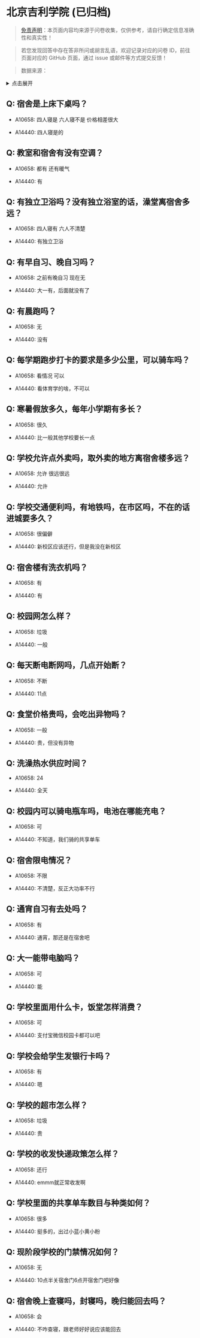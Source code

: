 # 北京吉利学院 (已归档)

> [免责声明](https://colleges.chat/#_3)：本页面内容均来源于问卷收集，仅供参考，请自行确定信息准确性和真实性！

> 若您发现回答中存在答非所问或胡言乱语，欢迎记录对应的问卷 ID，前往页面对应的 GitHub 页面，通过 issue 或邮件等方式提交反馈！

> 数据来源：

<details><summary>点击展开</summary>
<ul>
<li>A10658: 匿名 (2022 年 06 月)</li>
<li>A14440: 匿名 (2022 年 07 月)</li>
</ul>
</details>

## Q: 宿舍是上床下桌吗？

- A10658: 四人寝是 六人寝不是 价格相差很大

- A14440: 四人寝是的

## Q: 教室和宿舍有没有空调？

- A10658: 都有 还有暖气

- A14440: 有

## Q: 有独立卫浴吗？没有独立浴室的话，澡堂离宿舍多远？

- A10658: 四人寝有 六人不清楚

- A14440: 有独立卫浴

## Q: 有早自习、晚自习吗？

- A10658: 之前有晚自习 现在无

- A14440: 大一有，后面就没有了

## Q: 有晨跑吗？

- A10658: 无

- A14440: 没有

## Q: 每学期跑步打卡的要求是多少公里，可以骑车吗？

- A10658: 看情况 可以

- A14440: 看体育学的啥，不可以

## Q: 寒暑假放多久，每年小学期有多长？

- A10658: 很久

- A14440: 比一般其他学校要长一点

## Q: 学校允许点外卖吗，取外卖的地方离宿舍楼多远？

- A10658: 允许 很远很远

- A14440: 允许

## Q: 学校交通便利吗，有地铁吗，在市区吗，不在的话进城要多久？

- A10658: 很偏僻

- A14440: 新校区应该还行，但是我没在新校区

## Q: 宿舍楼有洗衣机吗？

- A10658: 有

- A14440: 有

## Q: 校园网怎么样？

- A10658: 垃圾

- A14440: 一般

## Q: 每天断电断网吗，几点开始断？

- A10658: 不断

- A14440: 11点

## Q: 食堂价格贵吗，会吃出异物吗？

- A10658: 一般

- A14440: 贵，但没有异物

## Q: 洗澡热水供应时间？

- A10658: 24

- A14440: 全天

## Q: 校园内可以骑电瓶车吗，电池在哪能充电？

- A10658: 可

- A14440: 不知道，我们骑的共享单车

## Q: 宿舍限电情况？

- A10658: 不限

- A14440: 不清楚，反正大功率不行

## Q: 通宵自习有去处吗？

- A10658: 有

- A14440: 通宵，那还是在宿舍吧

## Q: 大一能带电脑吗？

- A10658: 可

- A14440: 能

## Q: 学校里面用什么卡，饭堂怎样消费？

- A10658: 可

- A14440: 支付宝微信校园卡都可以吧

## Q: 学校会给学生发银行卡吗？

- A10658: 有

- A14440: 嗯

## Q: 学校的超市怎么样？

- A10658: 垃圾

- A14440: 贵

## Q: 学校的收发快递政策怎么样？

- A10658: 还行

- A14440: emmm就正常收发啊

## Q: 学校里面的共享单车数目与种类如何？

- A10658: 很多

- A14440: 挺多的，出过小蓝小黄小粉

## Q: 现阶段学校的门禁情况如何？

- A10658: 无

- A14440: 10点半关宿舍门6点开宿舍门吧好像

## Q: 宿舍晚上查寝吗，封寝吗，晚归能回去吗？

- A10658: 会

- A14440: 不咋查寝，跟老师好好说应该能回去

